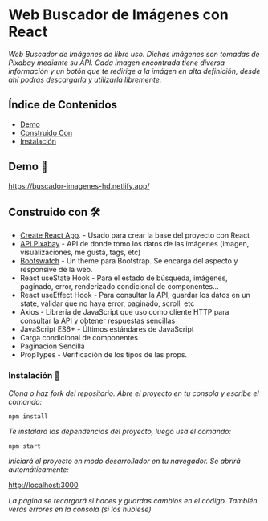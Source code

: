 # Web Buscador de Imágenes con React

_Web Buscador de Imágenes de libre uso. Dichas imágenes son tomadas de Pixabay mediante su API. Cada imagen encontrada tiene diversa información y un botón que te redirige a la imágen en alta definición, desde ahí podrás descargarla y utilizarla libremente._

## Índice de Contenidos

-   [Demo](#demo-)
-   [Construido Con](#construido-con-%EF%B8%8F)
-   [Instalación](#instalación-)

## Demo 🚀

https://buscador-imagenes-hd.netlify.app/

## Construido con 🛠️

-   [Create React App](https://github.com/facebook/create-react-app). - Usado para crear la base del proyecto con React
-   [API Pixabay](https://pixabay.com/api/docs/) - API de donde tomo los datos de las imágenes (imagen, visualizaciones, me gusta, tags, etc)
-   [Bootswatch](https://bootswatch.com/4/journal/bootstrap.min.css) - Un theme para Bootstrap. Se encarga del aspecto y responsive de la web.
-   React useState Hook - Para el estado de búsqueda, imágenes, paginado, error, renderizado condicional de componentes...
-   React useEffect Hook - Para consultar la API, guardar los datos en un state, validar que no haya error, paginado, scroll, etc
-   Axios - Librería de JavaScript que uso como cliente HTTP para consultar la API y obtener respuestas sencillas
-   JavaScript ES6+ - Últimos estándares de JavaScript
-   Carga condicional de componentes
-   Paginación Sencilla
-   PropTypes - Verificación de los tipos de las props.

### Instalación 🔧

_Clona o haz fork del repositorio. Abre el proyecto en tu consola y escribe el comando:_

```
npm install
```

_Te instalará las dependencias del proyecto, luego usa el comando:_

```
npm start
```

_Iniciará el proyecto en modo desarrollador en tu navegador. Se abrirá automáticamente:_

[http://localhost:3000](http://localhost:3000)

_La página se recargará si haces y guardas cambios en el código. También verás errores en la consola (si los hubiese)_

